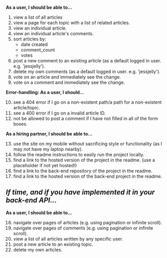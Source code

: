 **As a user, I should be able to...**

1. view a list of all articles
2. view a page for each topic with a list of related articles.
3. view an individual article.
4. view an individual article's comments.
5. sort articles by:
   - date created
   - comment_count
   - votes
6. post a new comment to an existing article (as a default logged in user. e.g. 'jessjelly').
7. delete my own comments (as a default logged in user. e.g. 'jessjelly').
8. vote on an article and immediately see the change.
9. vote on a comment and immediately see the change.

**Error-handling: As a user, I should...**

10. see a 404 error if I go on a non-existent path/a path for a non-existent article/topic.
11. see a 400 error if I go on a invalid article ID.
12. not be allowed to post a comment if I have not filled in all of the form boxes.

**As a hiring partner, I should be able to...**

13. use the site on my mobile without sacrificing style or functionality (as I may not have my laptop nearby).
14. follow the readme instructions to easily run the project locally.
15. find a link to the hosted version of the project in the readme. (use a placeholder if not yet hosted!)
16. find a link to the back-end repository of the project in the readme.
17. find a link to the hosted version of the back-end project in the readme.

## _If time, and if you have implemented it in your back-end API..._

**As a user, I should be able to...**

18. navigate over pages of articles (e.g. using pagination or infinite scroll).
19. navigate over pages of comments (e.g. using pagination or infinite scroll).
20. view a list of all articles written by any specific user.
21. post a new article to an existing topic.
22. delete my own articles.
